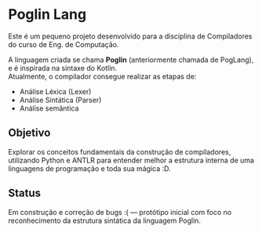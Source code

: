 # Poglin Lang

Este é um pequeno projeto desenvolvido para a disciplina de Compiladores do curso de Eng. de Computação.

A linguagem criada se chama **Poglin** (anteriormente chamada de PogLang), e é inspirada na sintaxe do Kotlin.  
Atualmente, o compilador consegue realizar as etapas de:

- Análise Léxica (Lexer)
- Análise Sintática (Parser)
- Análise semântica



## Objetivo

Explorar os conceitos fundamentais da construção de compiladores, utilizando Python e ANTLR para entender melhor a estrutura interna de uma linguagens de programação e toda sua mágica :D.

## Status

Em construção e correção de bugs :( — protótipo inicial com foco no reconhecimento da estrutura sintática da linguagem Poglin.
